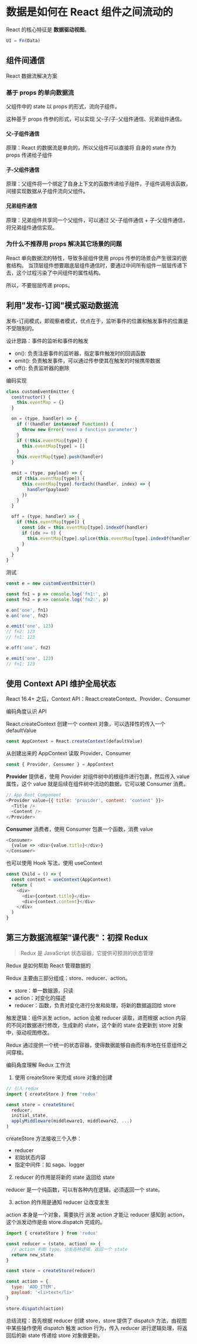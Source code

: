 
# 数据是如何在 React 组件之间流动的

React 的核心特征是 **数据驱动视图**。

```javascript
UI = Fn(Data)
```

## 组件间通信

React 数据流解决方案

### 基于 props 的单向数据流

父组件中的 state 以 props 的形式，流向子组件。

这种基于 props 传参的形式，可以实现 父-子/子-父组件通信、兄弟组件通信。

#### 父-子组件通信

原理：React 的数据流是单向的，所以父组件可以直接将 自身的 state 作为 props 传递给子组件

#### 子-父组件通信

原理：父组件将一个绑定了自身上下文的函数传递给子组件，子组件调用该函数，间接实现数据从子组件流向父组件。

#### 兄弟组件通信

原理：兄弟组件共享同一个父组件，可以通过 父-子组件通信 + 子-父组件通信，将兄弟组件通信实现。

### 为什么不推荐用 props 解决其它场景的问题

React 单向数据流的特性，导致多层组件使用 props 传参的场景会产生很深的嵌套结构。
当顶层组件想要跟底层组件通信时，要通过中间所有组件一层层传递下去，这个过程污染了中间组件的属性结构。

所以，不要层层传递 props。

## 利用"发布-订阅"模式驱动数据流

发布-订阅模式，即观察者模式，优点在于，监听事件的位置和触发事件的位置是不受限制的。

设计思路：事件的监听和事件的触发

- on(): 负责注册事件的监听器，指定事件触发时的回调函数
- emit(): 负责触发事件，可以通过传参使其在触发的时候携带数据
- off(): 负责监听器的删除

编码实现

```javascript
class customEventEmitter {
  constructor() {
    this.eventMap = {}
  }

  on = (type, handler) => {
    if (!(handler instanceof Function)) {
      throw new Error('need a function parameter')
    }
    if (!this.eventMap[type]) {
      this.eventMap[type] = []
    }
    this.eventMap[type].push(handler)
  }

  emit = (type, payload) => {
    if (this.eventMap[type]) {
      this.eventMap[type].forEach((handler, index) => {
        handler(payload)
      })
    }
  }

  off = (type, handler) => {
    if (this.eventMap[type]) {
      const idx = this.eventMap[type].indexOf(handler)
      if (idx >= 0) {
        this.eventMap[type].splice(this.eventMap[type].indexOf(handler) >>> 0, 1)
      }
    }
  }
}
```

测试

```javascript
const e = new customEventEmitter()

const fn1 = p => console.log('fn1:', p)
const fn2 = p => console.log('fn2:', p)

e.on('one', fn1)
e.on('one', fn2)

e.emit('one', 123)
// fn2: 123
// fn1: 123

e.off('one', fn2)

e.emit('one', 123)
// fn1: 123
```

## 使用 Context API 维护全局状态

React 16.4+ 之后，Context API：React.createContext、Provider、Consumer

编码角度认识 API

React.createContext 创建一个 context 对象，可以选择性的传入一个 defaultValue

```javascript
const AppContext = React.createContext(defaultValue)
```

从创建出来的 AppContext 读取 Provider、Consumer

```javascript
const { Provider, Consumer } = AppContext
```

**Provider** 提供者，使用 Provider 对组件树中的根组件进行包裹，然后传入 value 属性，这个 value 就是后续在组件树中流动的数据，它可以被 Consumer 消费。

```javascript
// App Root Component
<Provider value={{ title: 'provider', content: 'content' }}>
  <Title />
  <Content />
</Provider>
```

**Consumer** 消费者，使用 Consumer 包裹一个函数，消费 value

```javascript
<Consumer>
  {value => <div>{value.title}</div>}
</Consumer>
```

也可以使用 Hook 写法，使用 useContext

```javascript
const Child = () => {
  const context = useContext(AppContext)
  return (
    <div>
      <div>{context.title}</div>
      <div>{context.content}</div>
    </div>
  )
}
```

## 第三方数据流框架"课代表"：初探 Redux

> Redux 是 JavaScript 状态容器，它提供可预测的状态管理

Redux 是如何帮助 React 管理数据的

Redux 主要由三部分组成：store、reducer、action。

- store：单一数据源，只读
- action：对变化的描述
- reducer：函数，负责对变化进行分发和处理，将新的数据返回给 store

触发逻辑：组件派发 action，action 会被 reducer 读取，进而根据 action 内容的不同对数据进行修改，生成新的 state，这个新的 state 会更新到 store 对象中，驱动视图修改。

Redux 通过提供一个统一的状态容器，使得数据能够自由而有序地在任意组件之间穿梭。

编码角度理解 Redux 工作流

1. 使用 createStore 来完成 store 对象的创建

```javascript
// 引入 redux
import { createStore } from 'redux'

const store = createStore(
  reducer,
  initial_state,
  applyMiddleware(middleware1, middleware2, ...)
)
```

createStore 方法接收三个入参：

- reducer
- 初始状态内容
- 指定中间件：如 saga、logger

2. reducer 的作用是将新的 state 返回给 state

reducer 是一个纯函数，可以有各种内在逻辑，必须返回一个 state。

3. action 的作用是通知 reducer 让改变发生

action 本身是一个对象，需要执行 派发 action 才能让 reducer 感知到 action，这个派发动作是由 store.dispatch 完成的。

```javascript
import { createStore } from 'redux'

const reducer = (state, action) => {
  // action 判断 type，分发各种逻辑，返回一个 state
  return new_state
}

const store = createStore(reducer)

const action = {
  type: 'ADD_ITEM',
  payload: '<li>text</li>'
}

store.dispatch(action)
```

总结流程：首先根据 reducer 创建 store，store 提供了 dispatch 方法，由视图中某些操作使用 dispatch 触发 action 行为，传入 reducer 进行逻辑处理，将返回后的新 state 传递给 store 对象做更新。
